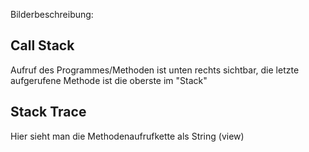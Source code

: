 Bilderbeschreibung:

## Call Stack

Aufruf des Programmes/Methoden ist unten rechts sichtbar, die letzte aufgerufene Methode ist die oberste im "Stack"

## Stack Trace

Hier sieht man die Methodenaufrufkette als String (view)
